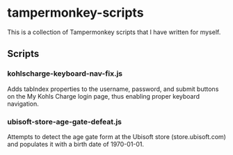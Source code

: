 # tampermonkey-scripts
This is a collection of Tampermonkey scripts that I have written for myself.

## Scripts

### kohlscharge-keyboard-nav-fix.js

Adds tabIndex properties to the username, password, and submit buttons on the My Kohls Charge login page, thus enabling proper keyboard navigation.

### ubisoft-store-age-gate-defeat.js

Attempts to detect the age gate form at the Ubisoft store (store.ubisoft.com) and populates it with a birth date of 1970-01-01.
